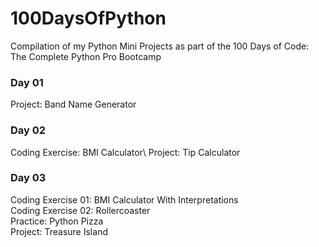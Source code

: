 # 100DaysOfPython
Compilation of my Python Mini Projects as part of the 100 Days of Code: The Complete Python Pro Bootcamp

### Day 01
Project: Band Name Generator

### Day 02
Coding Exercise: BMI Calculator\ 
Project: Tip Calculator

### Day 03
Coding Exercise 01: BMI Calculator With Interpretations\
Coding Exercise 02: Rollercoaster\
Practice: Python Pizza\
Project: Treasure Island
